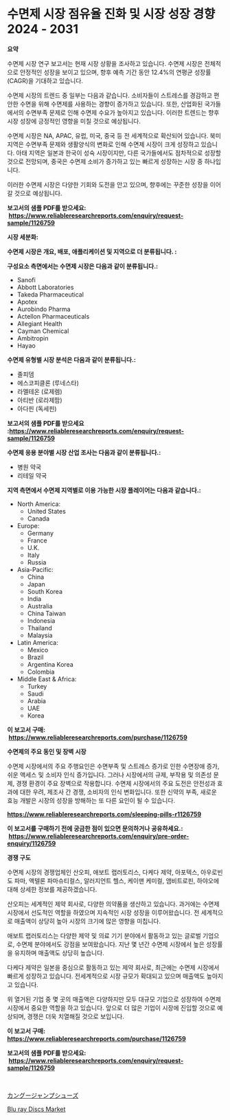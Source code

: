 <p><h1>수면제 시장 점유율 진화 및 시장 성장 경향 2024 - 2031</h1></p><p><strong>요약</strong></p>
<p><p>수면제 시장 연구 보고서는 현재 시장 상황을 조사하고 있습니다. 수면제 시장은 전체적으로 안정적인 성장을 보이고 있으며, 향후 예측 기간 동안 12.4%의 연평균 성장률(CAGR)을 기대하고 있습니다.</p><p>수면제 시장의 트렌드 중 일부는 다음과 같습니다. 소비자들이 스트레스를 경감하고 편안한 수면을 위해 수면제를 사용하는 경향이 증가하고 있습니다. 또한, 산업화된 국가들에서의 수면부족 문제로 인해 수면제 수요가 높아지고 있습니다. 이러한 트렌드는 향후 시장 성장에 긍정적인 영향을 미칠 것으로 예상됩니다.</p><p>수면제 시장은 NA, APAC, 유럽, 미국, 중국 등 전 세계적으로 확산되어 있습니다. 북미 지역은 수면부족 문제와 생활양식의 변화로 인해 수면제 시장이 크게 성장하고 있습니다. 아태 지역은 일본과 한국이 성숙 시장이지만, 다른 국가들에서도 점차적으로 성장할 것으로 전망되며, 중국은 수면제 소비가 증가하고 있는 빠르게 성장하는 시장 중 하나입니다.</p><p>이러한 수면제 시장은 다양한 기회와 도전을 안고 있으며, 향후에는 꾸준한 성장을 이어갈 것으로 예상됩니다.</p></p>
<p><strong>보고서의 샘플 PDF를 받으세요: &nbsp;<a href="https://www.reliableresearchreports.com/enquiry/request-sample/1126759">https://www.reliableresearchreports.com/enquiry/request-sample/1126759</a></strong></p>
<p><strong>시장 세분화:</strong></p>
<p><strong> 수면제 시장은 개요, 배포, 애플리케이션 및 지역으로 더 분류됩니다. :</strong></p>
<p><strong>구성요소 측면에서는 수면제 시장은 다음과 같이 분류됩니다.:</strong></p>
<p><ul><li>Sanofi</li><li>Abbott Laboratories</li><li>Takeda Pharmaceutical</li><li>Apotex</li><li>Aurobindo Pharma</li><li>Actellon Pharmaceuticals</li><li>Allegiant Health</li><li>Cayman Chemical</li><li>Ambitropin</li><li>Hayao</li></ul></p>
<p><strong> 수면제 유형별 시장 분석은 다음과 같이 분류됩니다.:</strong></p>
<p><ul><li>졸피뎀</li><li>에스코피클론 (루네스타)</li><li>라멜테온 (로제렘)</li><li>아티반 (로라제팜)</li><li>아다핀 (독세핀)</li></ul></p>
<p><strong>보고서의 샘플 PDF를 받으세요 :<a href="https://www.reliableresearchreports.com/enquiry/request-sample/1126759">https://www.reliableresearchreports.com/enquiry/request-sample/1126759</a></strong></p>
<p><strong> 수면제 응용 분야별 시장 산업 조사는 다음과 같이 분류됩니다.:</strong></p>
<p><ul><li>병원 약국</li><li>리테일 약국</li></ul></p>
<p><strong>지역 측면에서 수면제 지역별로 이용 가능한 시장 플레이어는 다음과 같습니다.:</strong></p>
<p><ul>
    <li>
        North America:
        <ul>
            <li>United States</li>
            <li>Canada</li>
        </ul>
    </li>
    <li>
        Europe:
        <ul>
            <li>Germany</li>
            <li>France</li>
            <li>U.K.</li>
            <li>Italy</li>
            <li>Russia</li>
        </ul>
    </li>
    <li>
        Asia-Pacific:
        <ul>
            <li>China</li>
            <li>Japan</li>
            <li>South Korea</li>
            <li>India</li>
            <li>Australia</li>
            <li>China Taiwan</li>
            <li>Indonesia</li>
            <li>Thailand</li>
            <li>Malaysia</li>
        </ul>
    </li>
    <li>
        Latin America:
        <ul>
            <li>Mexico</li>
            <li>Brazil</li>
            <li>Argentina Korea</li>
            <li>Colombia</li>
        </ul>
    </li>
    <li>
        Middle East & Africa:
        <ul>
            <li>Turkey</li>
            <li>Saudi</li>
            <li>Arabia</li>
            <li>UAE</li>
            <li>Korea</li>
        </ul>
    </li>
    </ul></p>
<p><strong>이 보고서 구매: &nbsp;<a href="https://www.reliableresearchreports.com/purchase/1126759">https://www.reliableresearchreports.com/purchase/1126759</a></strong></p>
<p><strong>수면제의 주요 동인 및 장벽 시장</strong></p>
<p><p>수면제 시장에서의 주요 주행요인은 수면부족 및 스트레스 증가로 인한 수면장애 증가, 쉬운 액세스 및 소비자 인식 증가입니다. 그러나 시장에서의 규제, 부작용 및 의존성 문제, 경쟁 환경이 주요 장벽으로 작용합니다. 수면제 시장에서의 주요 도전은 안전성과 효과에 대한 우려, 제조사 간 경쟁, 소비자의 인식 변화입니다. 또한 신약의 부족, 새로운 효능 개발은 시장의 성장을 방해하는 또 다른 요인이 될 수 있습니다.</p></p>
<p><strong><a href="https://www.reliableresearchreports.com/sleeping-pills-r1126759">https://www.reliableresearchreports.com/sleeping-pills-r1126759</a></strong></p>
<p><strong>이 보고서를 구매하기 전에 궁금한 점이 있으면 문의하거나 공유하세요.: &nbsp;<a href="https://www.reliableresearchreports.com/enquiry/pre-order-enquiry/1126759">https://www.reliableresearchreports.com/enquiry/pre-order-enquiry/1126759</a></strong></p>
<p><strong>경쟁 구도</strong></p>
<p><p>수면제 시장의 경쟁업체인 산오피, 애보트 랩러토리스, 다케다 제약, 아포텍스, 아우로빈도 파마, 액텔론 파마슈티컬스, 알러지언트 헬스, 케이맨 케미컬, 앰비트로핀, 하야오에 대해 상세한 정보를 제공하겠습니다.</p><p>산오피는 세계적인 제약 회사로, 다양한 의약품을 생산하고 있습니다. 과거에는 수면제 시장에서 선도적인 역할을 하였으며 지속적인 시장 성장을 이루어왔습니다. 전 세계적으로 매출액이 상당히 높아 시장의 크기에 많은 영향을 미칩니다.</p><p>애보트 랩러토리스는 다양한 제약 및 의료 기기 분야에서 활동하고 있는 글로벌 기업으로, 수면제 분야에서도 강점을 보여왔습니다. 지난 몇 년간 수면제 시장에서 높은 성장률을 유지하며 매출액도 상당히 높습니다.</p><p>다케다 제약은 일본을 중심으로 활동하고 있는 제약 회사로, 최근에는 수면제 시장에서 빠르게 성장하고 있습니다. 전세계적으로 시장 규모가 확대되고 있으며 매출액도 높아지고 있습니다.</p><p>위 열거된 기업 중 몇 곳의 매출액은 다양하지만 모두 대규모 기업으로 성장하여 수면제 시장에서 중요한 역할을 하고 있습니다. 앞으로 더 많은 기업이 시장에 진입할 것으로 예상되며, 경쟁은 더욱 치열해질 것으로 보입니다.</p></p>
<p><strong>이 보고서 구매: &nbsp; <a href="https://www.reliableresearchreports.com/purchase/1126759">https://www.reliableresearchreports.com/purchase/1126759</a></strong></p>
<p><strong>보고서의 샘플 PDF를 받으세요: &nbsp;<a href="https://www.reliableresearchreports.com/enquiry/request-sample/1126759">https://www.reliableresearchreports.com/enquiry/request-sample/1126759</a></strong><strong></strong></p>
<p>&nbsp;</p>
<p><p><a href="https://github.com/ReyesKohler20231/Market-Research-Report-List-1/blob/main/508687326543.md">カングージャンプシューズ</a></p><p><a href="https://invited-way-688.notion.site/Blu-ray-Discs-Market-Analysis-Its-CAGR-Market-Segmentation-and-Global-Industry-Overview-0690b62684dc421cbe4c43349974efbc">Blu ray Discs Market</a></p></p>